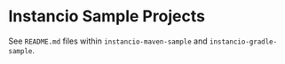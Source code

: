 # Instancio Sample Projects

See `README.md` files within `instancio-maven-sample` and `instancio-gradle-sample`.


